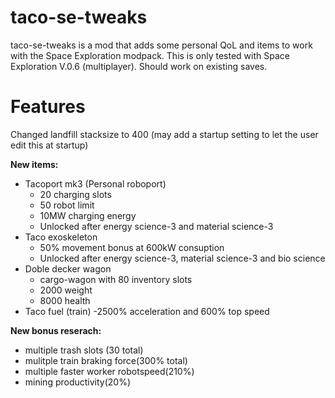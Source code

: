 # taco-se-tweaks

taco-se-tweaks is a mod that adds some personal QoL and items to work with the Space Exploration modpack.
This is only tested with Space Exploration V.0.6 (multiplayer).
Should work on existing saves.

# Features

<p>Changed landfill stacksize to 400 (may add a startup setting to let the user edit this at startup)</p>

<b>New items:</b>

- Tacoport mk3 (Personal roboport)
  - 20 charging slots
  - 50 robot limit
  - 10MW charging energy
  - Unlocked after energy science-3 and material science-3
- Taco exoskeleton
  - 50% movement bonus at 600kW consuption
  - Unlocked after energy science-3, material science-3 and bio science
- Doble decker wagon
  - cargo-wagon with 80 inventory slots
  - 2000 weight
  - 8000 health
- Taco fuel (train)
  -2500% acceleration and 600% top speed

<b>New bonus reserach:</b>

- multiple trash slots (30 total)
- mulitple train braking force(300% total)
- multiple faster worker robotspeed(210%)
- mining productivity(20%)
